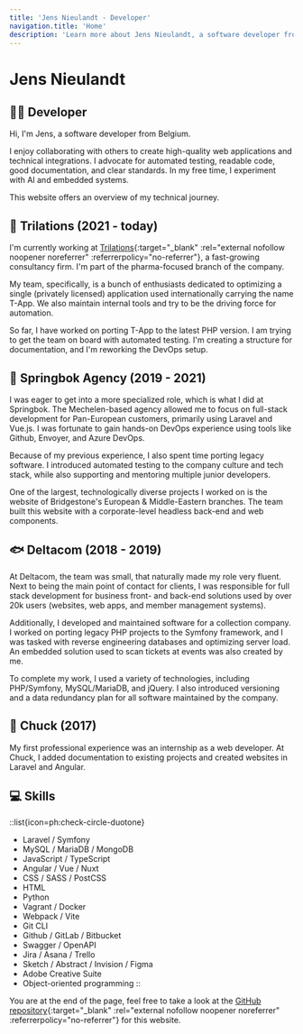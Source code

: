 ```yaml
---
title: 'Jens Nieulandt - Developer'
navigation.title: 'Home'
description: 'Learn more about Jens Nieulandt, a software developer from Belgium. He enjoys collaborating with others to create high-quality web applications and technical integrations.'
---
```


# Jens Nieulandt

## :technologist: Developer

Hi, I'm Jens, a software developer from Belgium.

I enjoy collaborating with others to create high-quality web applications and technical integrations. I advocate for automated testing, readable code, good documentation, and clear standards. In my free time, I experiment with AI and embedded systems.

This website offers an overview of my technical journey.

## :flamingo: Trilations (2021 - today)

I'm currently working at [Trilations](https://www.trilations.com){:target="\_blank" :rel="external nofollow noopener noreferrer" :referrerpolicy="no-referrer"}, a fast-growing consultancy firm. I'm part of the pharma-focused branch of the company.

My team, specifically, is a bunch of enthusiasts dedicated to optimizing a single (privately licensed) application used internationally carrying the name T-App. We also maintain internal tools and try to be the driving force for automation.

So far, I have worked on porting T-App to the latest PHP version. I am trying to get the team on board with automated testing. I'm creating a structure for documentation, and I'm reworking the DevOps setup.

## :deer: Springbok Agency (2019 - 2021)

I was eager to get into a more specialized role, which is what I did at Springbok. The Mechelen-based agency allowed me to focus on full-stack development for Pan-European customers, primarily using Laravel and Vue.js. I was fortunate to gain hands-on DevOps experience using tools like Github, Envoyer, and Azure DevOps.

Because of my previous experience, I also spent time porting legacy software. I introduced automated testing to the company culture and tech stack, while also supporting and mentoring multiple junior developers.

One of the largest, technologically diverse projects I worked on is the website of Bridgestone's European & Middle-Eastern branches. The team built this website with a corporate-level headless back-end and web components.

## :fish: Deltacom (2018 - 2019)

At Deltacom, the team was small, that naturally made my role very fluent. Next to being the main point of contact for clients, I was responsible for full stack development for business front- and back-end solutions used by over 20k users (websites, web apps, and member management systems).

Additionally, I developed and maintained software for a collection company. I worked on porting legacy PHP projects to the Symfony framework, and I was tasked with reverse engineering databases and optimizing server load. An embedded solution used to scan tickets at events was also created by me.

To complete my work, I used a variety of technologies, including PHP/Symfony, MySQL/MariaDB, and jQuery. I also introduced versioning and a data redundancy plan for all software maintained by the company.

## :beaver: Chuck (2017)

My first professional experience was an internship as a web developer. At Chuck, I added documentation to existing projects and created websites in Laravel and Angular.

## :computer: Skills

::list{icon=ph:check-circle-duotone}
- Laravel / Symfony
- MySQL / MariaDB / MongoDB
- JavaScript / TypeScript
- Angular / Vue / Nuxt
- CSS / SASS / PostCSS
- HTML
- Python
- Vagrant / Docker
- Webpack / Vite
- Git CLI
- Github / GitLab / Bitbucket
- Swagger / OpenAPI
- Jira / Asana / Trello
- Sketch / Abstract / Invision / Figma
- Adobe Creative Suite
- Object-oriented programming
::

You are at the end of the page, feel free to take a look at the [GitHub repository](https://github.com/jensnieulandt/jensnieulandt.github.io){:target="\_blank" :rel="external nofollow noopener noreferrer" :referrerpolicy="no-referrer"} for this website.
